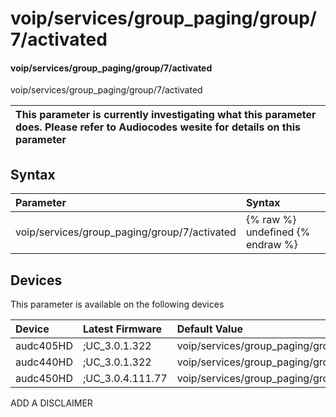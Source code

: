 ﻿---
description: voip/services/group_paging/group/7/activated
search: false
---

# voip/services/group_paging/group/7/activated

#### voip/services/group_paging/group/7/activated

voip/services/group_paging/group/7/activated


| This parameter is currently investigating what this parameter does. Please refer to Audiocodes wesite for details on this parameter | 
| :--- |

## Syntax
| Parameter | Syntax |
| :--- | :--- |
|voip/services/group_paging/group/7/activated | {% raw %} undefined {% endraw %}|

## Devices
This parameter is available on the following devices

| Device | Latest Firmware | Default Value |
|:---|:---|:---|
| audc405HD | ;UC_3.0.1.322 | voip/services/group_paging/group/7/activated=0 
| audc440HD | ;UC_3.0.1.322 | voip/services/group_paging/group/7/activated=0 
| audc450HD | ;UC_3.0.4.111.77 | voip/services/group_paging/group/7/activated=0 

ADD A DISCLAIMER

